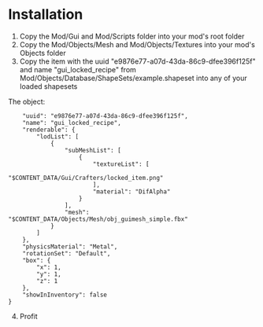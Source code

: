# Installation
1. Copy the Mod/Gui and Mod/Scripts folder into your mod's root folder
2. Copy the Mod/Objects/Mesh and Mod/Objects/Textures into your mod's Objects folder
3. Copy the item with the uuid "e9876e77-a07d-43da-86c9-dfee396f125f" and name "gui_locked_recipe" from Mod/Objects/Database/ShapeSets/example.shapeset into any of your loaded shapesets

The object:
```{
	"uuid": "e9876e77-a07d-43da-86c9-dfee396f125f",
	"name": "gui_locked_recipe",
	"renderable": {
		"lodList": [
			{
				"subMeshList": [
					{
						"textureList": [
							"$CONTENT_DATA/Gui/Crafters/locked_item.png"
						],
						"material": "DifAlpha"
					}
				],
				"mesh": "$CONTENT_DATA/Objects/Mesh/obj_guimesh_simple.fbx"
			}
		]
	},
	"physicsMaterial": "Metal",
	"rotationSet": "Default",
	"box": {
		"x": 1,
		"y": 1,
		"z": 1
	},
	"showInInventory": false
}
```

4. Profit
